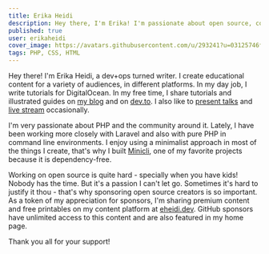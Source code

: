 ```yaml
---
title: Erika Heidi
description: Hey there, I'm Erika! I'm passionate about open source, community, and education. Apart from my daily work as technical writer at DigitalOcean, I also share educational content on eheidi.dev and work on open source projects such as minicli/minicli.
published: true
user: erikaheidi
cover_image: https://avatars.githubusercontent.com/u/293241?u=03125746f31b51d74553f166bde1188f27ab9f57&v=4
tags: PHP, CSS, HTML
---
```


Hey there! I'm Erika Heidi, a dev+ops turned writer. I create educational content for a variety of audiences, in different platforms. In my day job, I write tutorials for DigitalOcean. In my free time, I share tutorials and illustrated guides on [my blog](https://eheidi.dev) and on [dev.to](https://dev.to/erikaheidi). I also like to [present talks](https://youtu.be/l0jb-N5H52A) and [live stream](https://twitch.tv/erikaheidi) occasionally.

I'm very passionate about PHP and the community around it. Lately, I have been working more closely with Laravel and also with pure PHP in command line environments. I enjoy using a minimalist approach in most of the things I create, that's why I built [Minicli](https://github.com/minicli/minicli), one of my favorite projects because it is dependency-free.

Working on open source is quite hard - specially when you have kids! Nobody has the time. But it's a passion I can't let go. Sometimes it's hard to justify it thou - that's why sponsoring open source creators is so important. As a token of my appreciation for sponsors, I'm sharing premium content and free printables on my content platform at [eheidi.dev](https://eheidi.dev). GitHub sponsors have unlimited access to this content and are also featured in my home page.

Thank you all for your support!